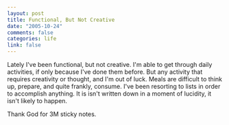 ```yaml
--- 
layout: post
title: Functional, But Not Creative
date: "2005-10-24"
comments: false
categories: life
link: false
---
```

Lately I've been functional, but not creative. I'm able to get through daily activities, if only because I've done them before. But any activity that requires creativity or thought, and I'm out of luck. Meals are difficult to think up, prepare, and quite frankly, consume. I've been resorting to lists in order to accomplish anything. It is isn't written down in a moment of lucidity, it isn't likely to happen.

Thank God for 3M sticky notes.
